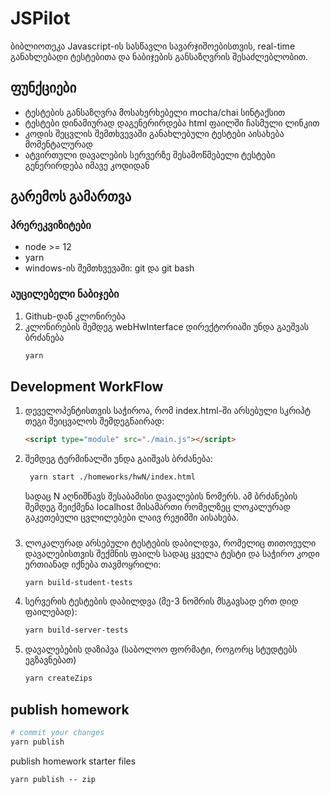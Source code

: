 # JSPilot
ბიბლიოთეკა Javascript-ის სასწავლი სავარჯიშოებისთვის, real-time განახლებადი ტესტებითა და ნაბიჯების განსაზღვრის შესაძლებლობით. 

## ფუნქციები
- ტესტების განსაზღვრა მოსახერხებელი mocha/chai სინტაქსით
- ტესტები დინამიურად დაგენერირდება html ფაილში ჩასმული ლინკით
- კოდის შეცვლის შემთხვევაში განახლებული ტესტები აისახება მომენტალურად
- ატვირთული დავალების სერვერზე შესამოწმებელი ტესტები გენერირდება იმავე კოდიდან


## გარემოს გამართვა
### პრერეკვიზიტები
- node >= 12
- yarn
- windows-ის შემთხვევაში: git და git bash


### აუცილებელი ნაბიჯები
1. Github-დან კლონირება
2. კლონირების შემდეგ webHwInterface დირექტორიაში უნდა გაეშვას ბრძანება
    ```sh
    yarn
    ```

## Development WorkFlow
1. დეველოპენტისთვის საჭიროა, რომ index.html-ში არსებული სკრიპტ თეგი შეიცვალოს შემდეგნაირად:
   ```html
   <script type="module" src="./main.js"></script>
   ```
2. შემდეგ ტერმინალში უნდა გაიშვას ბრძანება:
   ```sh
    yarn start ./homeworks/hwN/index.html
   ```
   სადაც N აღნიშნავს შესაბამისი დავალების ნომერს. ამ ბრძანების შემდეგ შეიქმენა localhost მისამართი რომელზეც ლოკალურად გაკეთებული ცვლილებები ლაივ რეჟიმში აისახება.
#####
3. ლოკალურად არსებული ტესტების დაბილდვა, რომელიც თითოეული დავალებისთვის შექმნის ფაილს სადაც ყველა ტესტი და საჭირო კოდი ერთიანად იქნება თავმოყრილი:
   ```sh
   yarn build-student-tests
   ```
4. სერვერის ტესტების დაბილდვა (მე-3 ნომრის მსგავსად ერთ დიდ ფაილებად):
   ```sh
   yarn build-server-tests
   ```
5. დავალებების დაზიპვა (საბოლოო ფორმატი, როგორც სტუდტებს ეგზავნებათ)
   ```sh
   yarn createZips
   ```

## publish homework
```sh
# commit your changes
yarn publish
```

publish homework starter files
```
yarn publish -- zip
```

